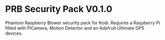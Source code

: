 PRB Security Pack V0.1.0
=================
Phantom Raspberry Blower security pack for Kodi. Requires a Raspberry Pi fitted with PiCamera, Motion Detector and an Adafruit Ultimate GPS devices.
